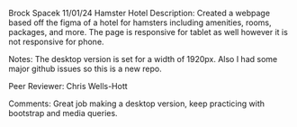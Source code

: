 Brock Spacek
11/01/24
Hamster Hotel
Description: Created a webpage based off the figma of a hotel for hamsters including amenities, rooms, packages, and more. The page is responsive for tablet as well however it is not responsive for phone. 

Notes: The desktop version is set for a width of 1920px. Also I had some major github issues so this is a new repo.

Peer Reviewer: Chris Wells-Hott

Comments: Great job making a desktop version, keep practicing with bootstrap and media queries.
